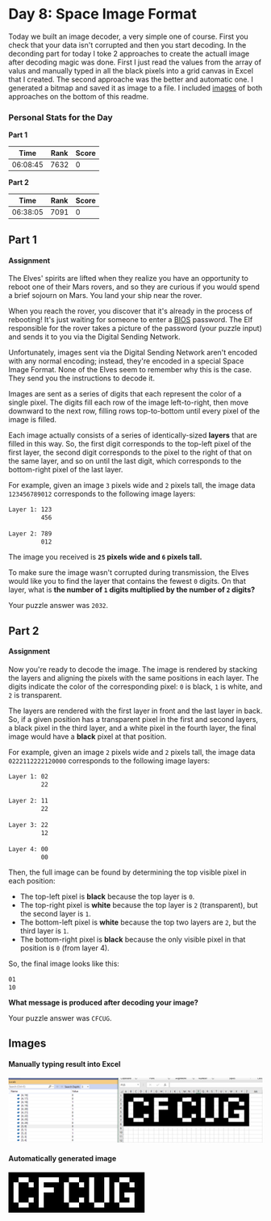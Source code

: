 # Day 8: Space Image Format
Today we built an image decoder, a very simple one of course. First you check that your data isn't corrupted and then you start decoding. In the deconding part for today I toke 2 approaches to create the actuall image after decoding magic was done. First I just read the values from the array of valus and manually typed in all the black pixels into a grid canvas in Excel that I created. The second approache was the better and automatic one. I generated a bitmap and saved it as image to a file. I included [images](#images) of both approaches on the bottom of this readme.

### Personal Stats for the Day
**Part 1**

 Time                  | Rank | Score 
-----------------------|------|-------
 06:08:45              | 7632 | 0     

**Part 2**

 Time                  | Rank | Score 
-----------------------|------|-------
 06:38:05              | 7091 | 0   

## Part 1
#### Assignment
The Elves' spirits are lifted when they realize you have an opportunity to reboot one of their Mars rovers, and so they are curious if you would spend a brief sojourn on Mars. You land your ship near the rover.

When you reach the rover, you discover that it's already in the process of rebooting! It's just waiting for someone to enter a [BIOS](https://en.wikipedia.org/wiki/BIOS) password. The Elf responsible for the rover takes a picture of the password (your puzzle input) and sends it to you via the Digital Sending Network.

Unfortunately, images sent via the Digital Sending Network aren't encoded with any normal encoding; instead, they're encoded in a special Space Image Format. None of the Elves seem to remember why this is the case. They send you the instructions to decode it.

Images are sent as a series of digits that each represent the color of a single pixel. The digits fill each row of the image left-to-right, then move downward to the next row, filling rows top-to-bottom until every pixel of the image is filled.

Each image actually consists of a series of identically-sized **layers** that are filled in this way. So, the first digit corresponds to the top-left pixel of the first layer, the second digit corresponds to the pixel to the right of that on the same layer, and so on until the last digit, which corresponds to the bottom-right pixel of the last layer.

For example, given an image `3` pixels wide and `2` pixels tall, the image data `123456789012` corresponds to the following image layers:

    Layer 1: 123
             456

    Layer 2: 789
             012

The image you received is **`25` pixels wide and `6` pixels tall.**

To make sure the image wasn't corrupted during transmission, the Elves would like you to find the layer that contains the fewest `0` digits. On that layer, what is **the number of `1` digits multiplied by the number of `2` digits?**

Your puzzle answer was `2032`.

## Part 2
#### Assignment
Now you're ready to decode the image. The image is rendered by stacking the layers and aligning the pixels with the same positions in each layer. The digits indicate the color of the corresponding pixel: `0` is black, `1` is white, and `2` is transparent.

The layers are rendered with the first layer in front and the last layer in back. So, if a given position has a transparent pixel in the first and second layers, a black pixel in the third layer, and a white pixel in the fourth layer, the final image would have a **black** pixel at that position.

For example, given an image `2` pixels wide and `2` pixels tall, the image data `0222112222120000` corresponds to the following image layers:

    Layer 1: 02
             22

    Layer 2: 11
             22

    Layer 3: 22
             12

    Layer 4: 00
             00

Then, the full image can be found by determining the top visible pixel in each position:

- The top-left pixel is **black** because the top layer is `0`.
- The top-right pixel is **white** because the top layer is `2` (transparent), but the second layer is `1`.
- The bottom-left pixel is **white** because the top two layers are `2`, but the third layer is `1`.
- The bottom-right pixel is **black** because the only visible pixel in that position is `0` (from layer 4).

So, the final image looks like this:

    01
    10

**What message is produced after decoding your image?**

Your puzzle answer was `CFCUG`.


## Images
#### Manually typing result into Excel

![Manual typed result](../../../images/AoC2019_Day8.png)


#### Automatically generated image

![Automatically generated](../../../images/AoC2019_Day8_generated.png)
